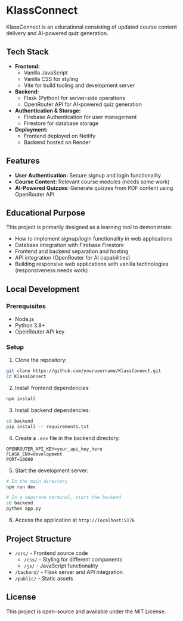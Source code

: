 # KlassConnect

KlassConnect is an educational consisting of updated course content delivery and AI-powered quiz generation.

## Tech Stack

- **Frontend:**
  - Vanilla JavaScript
  - Vanilla CSS for styling
  - Vite for build tooling and development server
- **Backend:**
  - Flask (Python) for server-side operations
  - OpenRouter API for AI-powered quiz generation
- **Authentication & Storage:**
  - Firebase Authentication for user management
  - Firestore for database storage
- **Deployment:**
  - Frontend deployed on Netlify
  - Backend hosted on Render

## Features

- **User Authentication:** Secure signup and login functionality
- **Course Content:** Relevant course modules (needs some work)
- **AI-Powered Quizzes:** Generate quizzes from PDF content using OpenRouter API

## Educational Purpose

This project is primarily designed as a learning tool to demonstrate:

- How to implement signup/login functionality in web applications
- Database integration with Firebase Firestore
- Frontend and backend separation and hosting
- API integration (OpenRouter for AI capabilities)
- Building responsive web applications with vanilla technologies (responsiveness needs work)

## Local Development

### Prerequisites

- Node.js
- Python 3.8+
- OpenRouter API key

### Setup

1. Clone the repository:

```bash
git clone https://github.com/yourusername/KlassConnect.git
cd KlassConnect
```

2. Install frontend dependencies:

```bash
npm install
```

3. Install backend dependencies:

```bash
cd backend
pip install -r requirements.txt
```

4. Create a `.env` file in the backend directory:

```
OPENROUTER_API_KEY=your_api_key_here
FLASK_ENV=development
PORT=10000
```

5. Start the development server:

```bash
# In the main directory
npm run dev

# In a separate terminal, start the backend
cd backend
python app.py
```

6. Access the application at `http://localhost:5176`

## Project Structure

- `/src/` - Frontend source code
  - `/css/` - Styling for different components
  - `/js/` - JavaScript functionality
- `/backend/` - Flask server and API integration
- `/public/` - Static assets

## License

This project is open-source and available under the MIT License.
